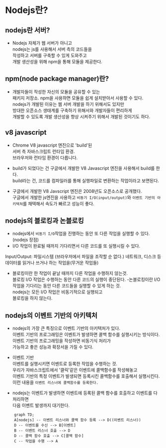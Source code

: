 # Nodejs란?

## nodejs란 서버?
- Nodejs 자체가 웹 서버가 아니고 <br>
nodejs는 js를 사용해서 서버 측의 코드들을 <br>
작성하고 서버를 구축할 수 있게 도와주고 <br>
개발 생산성을 위해 npm을 통해 모듈을 제공한다.

## npm(node package manager)란?
- 개발자들이 작성한 자신의 모듈을 공유할 수 있는<br> 패키지 저장소.
npm을 사용하면 모듈을 쉽게 설치받아서 사용할 수 있다.<br>
nodejs가 개발된 이유는 웹 서버 개발을 하기 위해서도 있지만<br>
방대한 오픈소스 생태계를 구축하기 위해서와 개발자들이 편리하게<br>
개발할 수 있도록 개발 생산성을 향상 시켜주기 위해서 개발된 것이기도 하다.

## v8 javascript
- Chrome V8 javascript 엔진으로 'build'된<br>
서버 측 자바스크립트 런타임 환경.<br>
브라우저와 런타임 환경이 다릅니다.

- build가 되었다는 건 구글에서 개발한 V8 Javascript 엔진을 사용해서 build를 한다.<br>
build라는 건, 코드를 컴파일러를 통해 실행파일로 변환하는 작업이라고 보면된다.

- 구글에서 개발한 V8 Javscript 엔진은 2008년도 오픈소스로 공개했다. <br>
구글에서 개발한 js엔진을 사용하고 `비동기 I/O(input/output)`와 `이벤트 기반의 아키텍쳐`를 채택해서 속도가 빠르고 성능이 좋다.

## nodejs의 블로킹과 논블로킹
- nodejs에서 `비동기 I/O`작업을 진행하는 동안 또 다른 작업을 실행할 수 있다. (nodejs 장점)
- I/O 작업이 완료될 때까지 기다리면서 다른 코드를 또 실행시킬 수 있다.<br>

Input/Output: 파일시스템 (브라우저에서 파일을 조작할 순 없다.) 네트워크, 디스크 등<br>
데이터를 읽거나 쓰거나 하는 작업을(무거운 작업들)

- 블로킹이란 한 작업이 끝날 때까지 다른 작업을 수행하지 않는것.<br>
블로킹 I/O 작업은 수행하는 동안 다른 코드의 실행이 중단된다.
-논블로킹이란 I/O 작업을 기다리는 동안 다른 코드들을 실행할 수 있게 하는 것.<br>
nodejs는 모든 I/O 작업은 비동기적으로 실행되고<br>
블로킹을 하지 않는다.

## nodejs의 이벤트 기반의 아키텍처
- nodejs의 가장 큰 특징으로 이벤트 기반의 아키텍처가 있다.<br>
이벤트 기반의 프로그래밍은 이벤트가 발생하면 콜백 함수를 실행시키는 방식이다.<br>
이벤트 기반의 프로그래밍을 작성하면 비동기식 처리가<br>
가능하고 좋은 성능과 확장서을 가질 수 있다.

- 이벤트 기반
<br> 이벤트를 실행시키면 이벤트로 등록한 작업을 수행하는 것.
<br> 우리가 자바스크립트에서 '클릭'같은 이벤트에 콜백함수를 작성해놓고
<br> 이벤트 기반의 특정 이벤트가 발생되면 등록시킨 콜백함수를 호출해서 실행시킨다.
<br> 이런 내용을 `이벤트 리스너에 콜백함수를 등록한다.` 

-  nodejs는 이벤트가 발생하면 이벤트에 등록된 콜백 함수를 호출하고 이벤트를 다 처리하면<br>
다음 이벤트 발생까지 대기한다.

```mermaid
    graph TD;
    A[nodejs] -- 이벤트 리스너와 콜백 함수 등록 --> D((이벤트 리스너))
    D -- 이벤트를 수신 --> B[이벤트]
    B -- 이벤트 리스너 호출 --> D
    D -- 콜백 함수 호출 --> C[콜백 함수]
    C -- 작업을 수행 --> A
```

